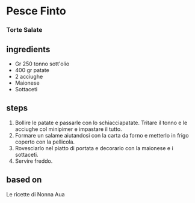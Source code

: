 



# Pesce Finto
  
### Torte Salate
## ingredients
  
* Gr 250 tonno sott'olio  
* 400 gr patate  
* 2 acciughe  
* Maionese  
* Sottaceti
## steps
  
1. Bollire le patate e passarle con lo schiacciapatate. Tritare il tonno e le acciughe col minipimer e impastare il tutto.  
1. Formare un salame aiutandosi con la carta da forno e metterlo in frigo coperto con la pellicola.  
1. Rovesciarlo nel piatto di portata e decorarlo con la maionese e i sottaceti.  
1. Servire freddo.
## based on
  
Le ricette di Nonna Aua